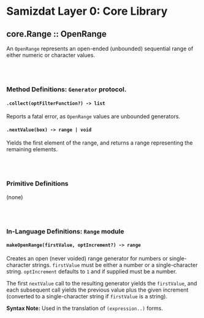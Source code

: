 Samizdat Layer 0: Core Library
==============================

core.Range :: OpenRange
-----------------------

An `OpenRange` represents an open-ended (unbounded) sequential range of
either numeric or character values.


<br><br>
### Method Definitions: `Generator` protocol.

#### `.collect(optFilterFunction?) -> list`

Reports a fatal error, as `OpenRange` values are unbounded generators.

#### `.nextValue(box) -> range | void`

Yields the first element of the range, and returns a range representing
the remaining elements.


<br><br>
### Primitive Definitions

(none)


<br><br>
### In-Language Definitions: `Range` module

#### `makeOpenRange(firstValue, optIncrement?) -> range`

Creates an open (never voided) range generator for numbers or single-character
strings. `firstValue` must be either a number or a single-character string.
`optIncrement` defaults to `1` and if supplied must be a number.

The first `nextValue` call to the resulting generator yields the `firstValue`,
and each subsequent call yields the previous value plus the given increment
(converted to a single-character string if `firstValue` is a string).

**Syntax Note:** Used in the translation of `(expression..)` forms.
